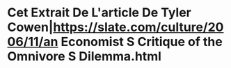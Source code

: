 # Cet Extrait De L'article De Tyler Cowen|https://slate.com/culture/2006/11/an Economist S Critique of the Omnivore S Dilemma.html

